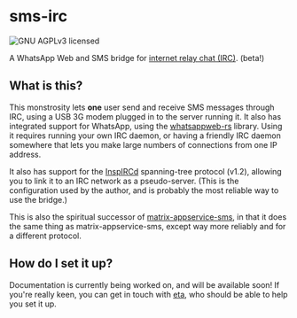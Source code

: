 # sms-irc

![GNU AGPLv3 licensed](https://www.gnu.org/graphics/agplv3-155x51.png)

A WhatsApp Web and SMS bridge for [internet relay chat (IRC)](https://en.wikipedia.org/wiki/Internet_Relay_Chat). (beta!)

## What is this?

This monstrosity lets **one** user send and receive SMS messages through IRC, using a USB 3G modem plugged in to
the server running it. It also has integrated support for WhatsApp, using the [whatsappweb-rs](https://github.com/eeeeeta/whatsappweb-rs)
library. Using it requires running your own IRC daemon, or having a friendly IRC daemon somewhere that lets you
make large numbers of connections from one IP address.

It also has support for the [InspIRCd](http://www.inspircd.org/) spanning-tree protocol (v1.2), allowing you to
link it to an IRC network as a pseudo-server. (This is the configuration used by the author, and is probably
the most reliable way to use the bridge.)

This is also the spiritual successor of [matrix-appservice-sms](https://github.com/eeeeeta/matrix-appservice-sms/),
in that it does the same thing as matrix-appservice-sms, except way more reliably and for a different protocol.

## How do I set it up?

Documentation is currently being worked on, and will be available soon! If you're really keen, you can get in touch with
[eta](https://theta.eu.org), who should be able to help you set it up.
